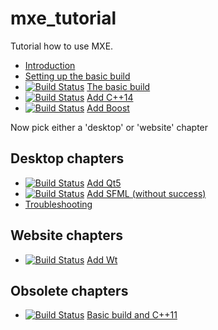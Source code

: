 # mxe_tutorial

Tutorial how to use MXE.

 * [Introduction](introduction/README.md)
 * [Setting up the basic build](setting_up_the_basic_build/README.md)
 * [![Build Status](https://travis-ci.org/richelbilderbeek/travis_qmake_gcc_cpp98.svg?branch=master)](https://travis-ci.org/richelbilderbeek/travis_qmake_gcc_cpp98) [The basic build](the_basic_build/README.md)
 * [![Build Status](https://travis-ci.org/richelbilderbeek/travis_qmake_gcc_cpp14.svg?branch=master)](https://travis-ci.org/richelbilderbeek/travis_qmake_gcc_cpp14) [Add C++14](add_cpp14/README.md)
 * [![Build Status](https://travis-ci.org/richelbilderbeek/travis_qmake_gcc_cpp14_boost.svg?branch=master)](https://travis-ci.org/richelbilderbeek/travis_qmake_gcc_cpp14_boost) [Add Boost](add_boost/README.md)

Now pick either a 'desktop' or 'website' chapter

## Desktop chapters

 * [![Build Status](https://travis-ci.org/richelbilderbeek/travis_qmake_gcc_cpp14_boost_qt5.svg?branch=master)](https://travis-ci.org/richelbilderbeek/travis_qmake_gcc_cpp14_boost_qt5) [Add Qt5](add_qt5/README.md)
 * [![Build Status](https://travis-ci.org/richelbilderbeek/travis_qmake_gcc_cpp14_boost_qt5_sfml.svg?branch=master)](https://travis-ci.org/richelbilderbeek/travis_qmake_gcc_cpp14_boost_qt5_sfml) [Add SFML (without success)](add_sfml/README.md)
 * [Troubleshooting](troubleshooting/README.md)

## Website chapters

 * [![Build Status](https://travis-ci.org/richelbilderbeek/travis_qmake_gcc_cpp14_boost_wt.svg?branch=master)](https://travis-ci.org/richelbilderbeek/travis_qmake_gcc_cpp14_boost_wt) [Add Wt](add_wt/README.md)

## Obsolete chapters

 * [![Build Status](https://travis-ci.org/richelbilderbeek/travis_qmake_gcc_cpp11.svg?branch=master)](https://travis-ci.org/richelbilderbeek/travis_qmake_gcc_cpp11) [Basic build and C++11](add_cpp11/README.md)
